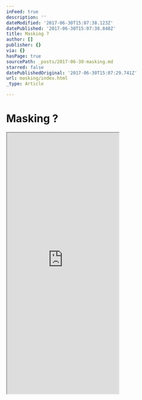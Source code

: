 ```yaml
---
inFeed: true
description: ''
dateModified: '2017-06-30T15:07:38.123Z'
datePublished: '2017-06-30T15:07:38.848Z'
title: Masking ?
author: []
publisher: {}
via: {}
hasPage: true
sourcePath: _posts/2017-06-30-masking.md
starred: false
datePublishedOriginal: '2017-06-30T15:07:29.741Z'
url: masking/index.html
_type: Article

---
```

# Masking ?

<iframe src="https://the-grid.github.io/ed-userhtml/?g=eJx9zDEOwjAMAMA9r7AylaHOXih_cawoTYmpFQdlqPg7YmNiPx1S1Y3mTi2nDqcDELLHXIRyWuDV6rT1rraEMMbAGAtF5EOCHVyoSvhq1Ge-XN3buVuRDFzJbPW_sQdrvPr_lSlxwl2zv38AUUg0Kw" height="700" style=""></iframe>
